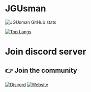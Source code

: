# JGUsman
![JGUsman GitHub stats](https://github-readme-stats-git-masterrstaa-rickstaa.vercel.app/api?username=JGUsman007&show_icons=true&theme=react)

[![Top Langs](https://github-readme-stats.vercel.app/api/top-langs/?username=JGUsman007&&layout=compact&theme=react)](https://github.com/JGUsman007/JGUsman007)


# Join discord server
## 👉 Join the community
[![Discord](https://img.shields.io/badge/Discord-%237289DA.svg?style=for-the-badge&logo=discord&logoColor=white)](https://discord.gg/HWejPwZgvQ)
[![Website](https://img.shields.io/badge/Website-%23e62e56.svg?style=for-the-badge&logo=Tebex&logoColor=white)](https://al-studios.tebex.io/)

